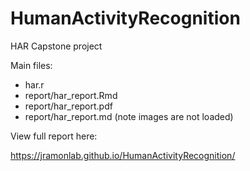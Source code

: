 # HumanActivityRecognition
HAR Capstone project

Main files:

- har.r
- report/har_report.Rmd
- report/har_report.pdf
- report/har_report.md (note images are not loaded)


View full report here:

https://jramonlab.github.io/HumanActivityRecognition/